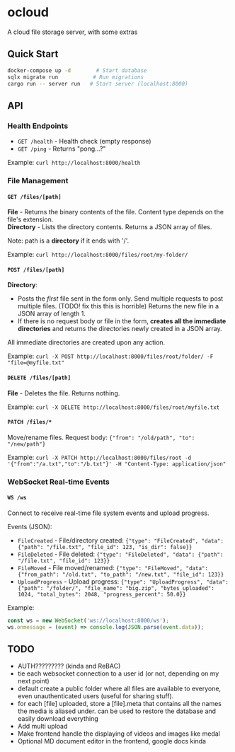 # ocloud

A cloud file storage server, with some extras

## Quick Start

```bash
docker-compose up -d        # Start database
sqlx migrate run           # Run migrations  
cargo run -- server run   # Start server (localhost:8000)
```

## API

### Health Endpoints
- `GET /health` - Health check (empty response)
- `GET /ping` - Returns "pong...?"

Example: `curl http://localhost:8000/health`

### File Management

#### `GET /files/[path]`
**File** - Returns the binary contents of the file. Content type depends on the file's extension.  
**Directory** - Lists the directory contents. Returns a JSON array of files.

Note: path is a **directory** if it ends with '/'.

Example: `curl http://localhost:8000/files/root/my-folder/`

#### `POST /files/[path]` 
**Directory**: 
- Posts the *first* file sent in the form only. Send multiple requests to post multiple files. (TODO! fix this this is horrible) Returns the new file in a JSON array of length 1.
- If there is no request body or file in the form, **creates all the immediate directories** and returns the directories newly created in a JSON array.

All immediate directories are created upon any action.

Example: `curl -X POST http://localhost:8000/files/root/folder/ -F "file=@myfile.txt"`

#### `DELETE /files/[path]`
**File** - Deletes the file. Returns nothing.

Example: `curl -X DELETE http://localhost:8000/files/root/myfile.txt`

#### `PATCH /files/*`
Move/rename files. Request body: `{"from": "/old/path", "to": "/new/path"}`

Example: `curl -X PATCH http://localhost:8000/files/root -d '{"from":"/a.txt","to":"/b.txt"}' -H "Content-Type: application/json"`

### WebSocket Real-time Events

#### `WS /ws`
Connect to receive real-time file system events and upload progress.

Events (JSON):
- `FileCreated` - File/directory created: `{"type": "FileCreated", "data": {"path": "/file.txt", "file_id": 123, "is_dir": false}}`
- `FileDeleted` - File deleted: `{"type": "FileDeleted", "data": {"path": "/file.txt", "file_id": 123}}`  
- `FileMoved` - File moved/renamed: `{"type": "FileMoved", "data": {"from_path": "/old.txt", "to_path": "/new.txt", "file_id": 123}}`
- `UploadProgress` - Upload progress: `{"type": "UploadProgress", "data": {"path": "/folder/", "file_name": "big.zip", "bytes_uploaded": 1024, "total_bytes": 2048, "progress_percent": 50.0}}`

Example: 
```javascript
const ws = new WebSocket('ws://localhost:8000/ws');
ws.onmessage = (event) => console.log(JSON.parse(event.data));
```

## TODO
- AUTH????????? (kinda and ReBAC)
- tie each websocket connection to a user id (or not, depending on my next point)
- default create a public folder where all files are available to everyone, even unauthenticated users (useful for sharing stuff). 
- for each [file] uploaded, store a [file].meta that contains all the names the media is aliased under. can be used to restore the database and easily download everything
- Add multi upload
- Make frontend handle the displaying of videos and images like medal
- Optional MD document editor in the frontend, google docs kinda